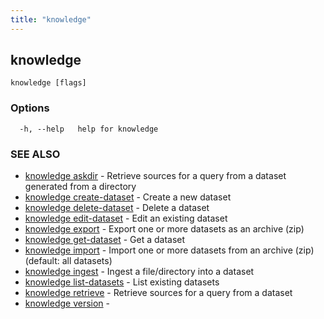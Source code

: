 ```yaml
---
title: "knowledge"
---
```

## knowledge



```
knowledge [flags]
```

### Options

```
  -h, --help   help for knowledge
```

### SEE ALSO

* [knowledge askdir](knowledge_askdir.md)	 - Retrieve sources for a query from a dataset generated from a directory
* [knowledge create-dataset](knowledge_create-dataset.md)	 - Create a new dataset
* [knowledge delete-dataset](knowledge_delete-dataset.md)	 - Delete a dataset
* [knowledge edit-dataset](knowledge_edit-dataset.md)	 - Edit an existing dataset
* [knowledge export](knowledge_export.md)	 - Export one or more datasets as an archive (zip)
* [knowledge get-dataset](knowledge_get-dataset.md)	 - Get a dataset
* [knowledge import](knowledge_import.md)	 - Import one or more datasets from an archive (zip) (default: all datasets)
* [knowledge ingest](knowledge_ingest.md)	 - Ingest a file/directory into a dataset
* [knowledge list-datasets](knowledge_list-datasets.md)	 - List existing datasets
* [knowledge retrieve](knowledge_retrieve.md)	 - Retrieve sources for a query from a dataset
* [knowledge version](knowledge_version.md)	 - 


